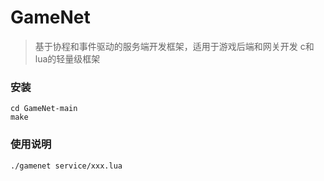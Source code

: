 # GameNet  

>   基于协程和事件驱动的服务端开发框架，适用于游戏后端和网关开发
>   c和lua的轻量级框架

### 安装
```shell
cd GameNet-main
make
```

### 使用说明
```shell
./gamenet service/xxx.lua


